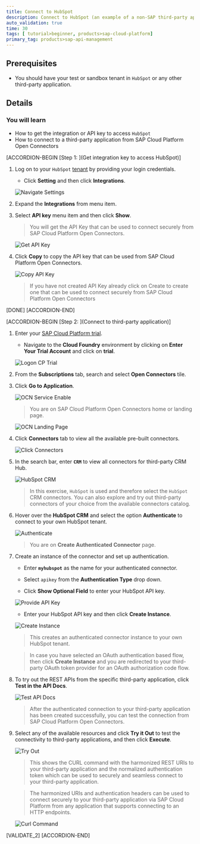 ```yaml
---
title: Connect to HubSpot
description: Connect to HubSpot (an example of a non-SAP third-party application) via CRM Hub.
auto_validation: true
time: 30
tags: [ tutorial>beginner, products>sap-cloud-platform]
primary_tag: products>sap-api-management
---
```


## Prerequisites
- You should have your test or sandbox tenant in `HubSpot` or any other third-party application.

## Details
### You will learn
  - How to get the integration or API key to access `HubSpot`
  - How to connect to a third-party application from SAP Cloud Platform Open Connectors

[ACCORDION-BEGIN [Step 1: ](Get integration key to access HubSpot)]

1. Log on to your `HubSpot` [tenant](https://www.hubspot.com/) by providing your login credentials.
    - Click **Setting** and then click **Integrations**.

    ![Navigate Settings](01-settings.png)

2. Expand the **Integrations** from menu item.

3. Select **API key** menu item and then click **Show**.

    >You will get the API Key that can be used to connect securely from SAP Cloud Platform Open Connectors.

    ![Get API Key](02-get-API-key.png)

3. Click **Copy** to copy the API key that can be used from SAP Cloud Platform Open Connectors.

    ![Copy API Key](03-copy-api-key.png)

    >If you have not created API Key already click on Create to create one that can be used to connect securely from SAP Cloud Platform Open Connectors

[DONE]
[ACCORDION-END]

[ACCORDION-BEGIN [Step 2: ](Connect to third-party application)]

1. Enter your [SAP Cloud Platform trial](https://account.hanatrial.ondemand.com/).

    - Navigate to the **Cloud Foundry** environment by clicking on **Enter Your Trial Account** and click on **trial**.

    ![Logon CP Trial](00-Login-trial-account.png)

2. From the **Subscriptions** tab, search and select **Open Connectors** tile.

3. Click **Go to Application**.

    ![OCN Service Enable](05-OCN-Service-enable.png)

    >You are on SAP Cloud Platform Open Connectors home or landing page.

    ![OCN Landing Page](06-OCN-LandingPage.png)

3. Click **Connectors** tab to view all the available pre-built connectors.

    ![Click Connectors](07-Click-Connectors-tab.png)

4. In the search bar, enter **`CRM`** to view all connectors for third-party CRM Hub.

    ![HubSpot CRM](08-Hub-Spot-CRM.png)

    >In this exercise, `HubSpot` is used and therefore select the `HubSpot` CRM connectors. You can also explore and try out third-party connectors of your choice from the available connectors catalog.

5. Hover over the **HubSpot CRM** and select the option **Authenticate** to connect to your own HubSpot tenant.

    ![Authenticate](09-authenticate.png)

    >You are on **Create Authenticated Connector** page.

6.  Create an instance of the connector and set up authentication.

    - Enter **`myhubspot`** as the name for your authenticated connector.

    - Select `apikey` from the **Authentication Type** drop down.

    - Click **Show Optional Field** to enter your HubSpot API key.

    ![Provide API Key](10-provide-api-key.png)

    - Enter your HubSpot API key and then click **Create Instance**.

    ![Create Instance](11-create-instance.png)

    >This creates an authenticated connector instance to your own HubSpot tenant.

    >In case you have selected an OAuth authentication based flow, then click **Create Instance** and you are redirected to your third-party OAuth token provider for an OAuth authorization code flow.

8.  To try out the REST APIs from the specific third-party application, click **Test in the API Docs**.

    ![Test API Docs](12-Test-api-docs.png)

    >After the authenticated connection to your third-party application has been created successfully, you can test the connection from SAP Cloud Platform Open Connectors.

9. Select any of the available resources and click **Try it Out** to test the connectivity to third-party applications, and then click **Execute**.

    ![Try Out](13-try-out.png)

    >This shows the CURL command with the harmonized REST URIs to your third-party application and the normalized authentication token which can be used to securely and seamless connect to your third-party application.

    >The harmonized URIs and authentication headers can be used to connect securely to your third-party application via SAP Cloud Platform from any application that supports connecting to an HTTP endpoints.

    ![Curl Command](14-Curl-command.png)

[VALIDATE_2]
[ACCORDION-END]
